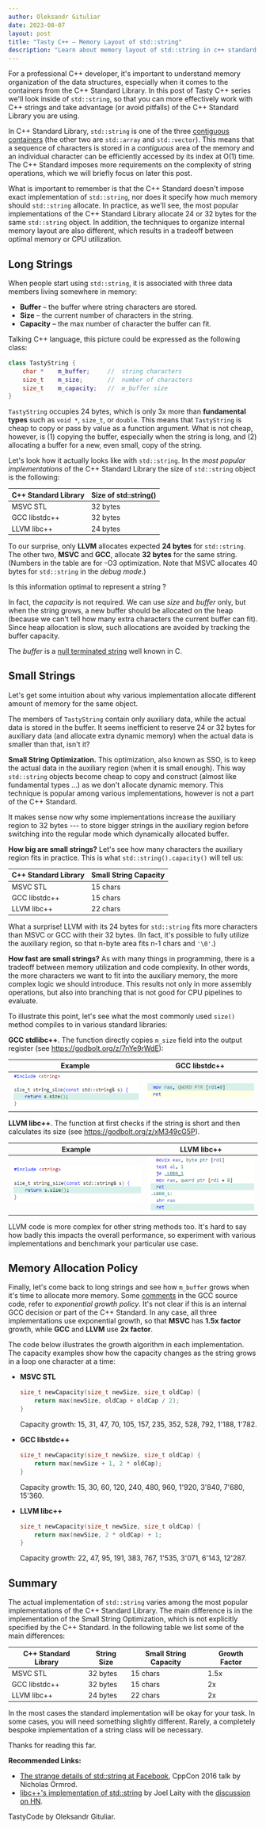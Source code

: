 ```yaml
---
author: Oleksandr Gituliar
date: 2023-08-07
layout: post
title: "Tasty C++ – Memory Layout of std::string"
description: "Learn about memory layout of std::string in c++ standard libraries: MSVC STL, libstdc++, libc++."
---
```


For a professional C++ developer, it's important to understand memory organization of the data
structures, especially when it comes to the containers from the C++ Standard Library. In this post
of Tasty C++ series we'll look inside of `std::string`, so that you can more effectively work with
C++ strings and take advantage (or avoid pitfalls) of the C++ Standard Library you are using.

In C++ Standard Library, `std::string` is one of the three [contiguous
containers](https://en.cppreference.com/w/cpp/named_req/ContiguousContainer) (the other two are
`std::array` and `std::vector`). This means that a sequence of characters is stored in a
_contiguous_ area of the memory and an individual character can be efficiently accessed by its index
at O(1) time. The C++ Standard imposes more requirements on the complexity of string operations,
which we will briefly focus on later this post.

What is important to remember is that the C++ Standard doesn't impose exact implementation of
`std::string`, nor does it specify how much memory should `std::string` allocate. In practice, as
we'll see, the most popular implementations of the C++ Standard Library allocate 24 or 32 bytes for
the same `std::string` object. In addition, the techniques to organize internal memory layout are
also different, which results in a tradeoff between optimal memory or CPU utilization.

## Long Strings

When people start using `std::string`, it is associated with three data members living somewhere in
memory:

- **Buffer** – the buffer where string characters are stored.
- **Size** – the current number of characters in the string.
- **Capacity** – the max number of character the buffer can fit.

Talking C++ language, this picture could be expressed as the following class:

```cpp
class TastyString {
    char *    m_buffer;     //  string characters
    size_t    m_size;       //  number of characters
    size_t    m_capacity;   //  m_buffer size
}
```

`TastyString` occupies 24 bytes, which is only 3x more than **fundamental types** such as `void *`,
`size_t`, or `double`. This means that `TastyString` is cheap to copy or pass by value as a function
argument. What is not cheap, however, is (1) copying the buffer, especially when the string is long,
and (2) allocating a buffer for a new, even small, copy of the string.

Let's look how it actually looks like with `std::string`. In the _most popular implementations_ of
the C++ Standard Library the size of `std::string` object is the following:

| C++ Standard Library | Size of std::string() |
| -------------------- | --------------------- |
| MSVC STL             | 32 bytes              |
| GCC libstdc++        | 32 bytes              |
| LLVM libc++          | 24 bytes              |

To our surprise, only **LLVM** allocates expected **24 bytes** for `std::string`. The other two,
**MSVC** and **GCC**, allocate **32 bytes** for the same string. (Numbers in the table are for -O3
optimization. Note that MSVC allocates 40 bytes for `std::string` in the _debug mode_.)

Is this information optimal to represent a string ?

In fact, the _capacity_ is not required. We can use _size_ and _buffer_ only, but when the string
grows, a new buffer should be allocated on the heap (because we can't tell how many extra characters
the current buffer can fit). Since heap allocation is slow, such allocations are avoided by tracking
the buffer capacity.

The _buffer_ is a [null terminated string](https://en.wikipedia.org/wiki/Null-terminated_string)
well known in C.

## Small Strings

Let's get some intuition about why various implementation allocate different amount of memory for
the same object.

The members of `TastyString` contain only auxiliary data, while the actual data is stored in the
buffer. It seems inefficient to reserve 24 or 32 bytes for auxiliary data (and allocate extra
dynamic memory) when the actual data is smaller than that, isn't it?

**Small String Optimization.** This optimization, also known as SSO, is to keep the actual data in
the auxiliary region (when it is small enough). This way `std::string` objects become cheap to copy
and construct (almost like fundamental types ...) as we don't allocate dynamic memory. This
technique is popular among various implementations, however is not a part of the C++ Standard.

It makes sense now why some implementations increase the auxiliary region to 32 bytes --- to store
bigger strings in the auxiliary region before switching into the regular mode which dynamically
allocated buffer.

**How big are small strings?** Let's see how many characters the auxiliary region fits in practice.
This is what `std::string().capacity()` will tell us:

| C++ Standard Library | Small String Capacity |
| -------------------- | --------------------- |
| MSVC STL             | 15 chars              |
| GCC libstdc++        | 15 chars              |
| LLVM libc++          | 22 chars              |

What a surprise! LLVM with its 24 bytes for `std::string` fits more characters than MSVC or GCC with
their 32 bytes. (In fact, it's possible to fully utilize the auxiliary region, so that n-byte area
fits n-1 chars and `'\0'`.)

**How fast are small strings?** As with many things in programming, there is a tradeoff between
memory utilization and code complexity. In other words, the more characters we want to fit into the
auxiliary memory, the more complex logic we should introduce. This results not only in more assembly
operations, but also into branching that is not good for CPU pipelines to evaluate.

To illustrate this point, let's see what the most commonly used `size()` method compiles to in
various standard libraries:

**GCC stdlibc++**. The function directly copies `m_size` field into the output register (see
<https://godbolt.org/z/7nYe9rWdE>):

| Example                                                  | GCC libstdc++                                                 |
| -------------------------------------------------------- | ------------------------------------------------------------- |
| ![string size C++ code](/static/img/string-size-src.png) | ![string size GCC assembler](/static/img/string-size-gcc.png) |

**LLVM libc++**. The function at first checks if the string is short and then calculates its size
(see <https://godbolt.org/z/xM349cG5P>).

| Example                                                  | LLVM libc++                                                     |
| -------------------------------------------------------- | --------------------------------------------------------------- |
| ![string size C++ code](/static/img/string-size-src.png) | ![string size LLVM assembler](/static/img/string-size-llvm.png) |

LLVM code is more complex for other string methods too. It's hard to say how badly this impacts the
overall performance, so experiment with various implementations and benchmark your particular use
case.

## Memory Allocation Policy

Finally, let's come back to long strings and see how `m_buffer` grows when it's time to allocate
more memory. Some
[comments](https://github.com/gcc-mirror/gcc/blob/master/libstdc%2B%2B-v3/include/bits/basic_string.tcc#L142)
in the GCC source code, refer to _exponential growth policy_. It's not clear if this is an internal GCC
decision or part of the C++ Standard. In any case, all three implementations use exponential growth,
so that **MSVC** has **1.5x factor** growth, while **GCC** and **LLVM** use **2x factor**.

The code below illustrates the growth algorithm in each implementation. The capacity examples show
how the capacity changes as the string grows in a loop one character at a time:

- **MSVC STL**

  ```cpp
  size_t newCapacity(size_t newSize, size_t oldCap) {
      return max(newSize, oldCap + oldCap / 2);
  }
  ```

  Capacity growth: 15, 31, 47, 70, 105, 157, 235, 352, 528, 792, 1'188, 1'782.

- **GCC libstdc++**

  ```cpp
  size_t newCapacity(size_t newSize, size_t oldCap) {
      return max(newSize + 1, 2 * oldCap);
  }
  ```

  Capacity growth: 15, 30, 60, 120, 240, 480, 960, 1'920, 3'840, 7'680, 15'360.

- **LLVM libc++**

  ```cpp
  size_t newCapacity(size_t newSize, size_t oldCap) {
      return max(newSize, 2 * oldCap) + 1;
  }
  ```

  Capacity growth: 22, 47, 95, 191, 383, 767, 1'535, 3'071, 6'143, 12'287.

## Summary

The actual implementation of `std::string` varies among the most popular implementations of the C++
Standard Library. The main difference is in the implementation of the Small String Optimization,
which is not explicitly specified by the C++ Standard. In the following table we list some of the
main differences:

| C++ Standard Library | String Size | Small String Capacity | Growth Factor |
| -------------------- | ----------- | --------------------- | ------------- |
| MSVC STL             | 32 bytes    | 15 chars              | 1.5x          |
| GCC libstdc++        | 32 bytes    | 15 chars              | 2x            |
| LLVM libc++          | 24 bytes    | 22 chars              | 2x            |

In the most cases the standard implementation will be okay for your task. In some cases, you will
need something slightly different. Rarely, a completely bespoke implementation of a string class
will be necessary.

Thanks for reading this far.

**Recommended Links:**

- [The strange details of std::string at Facebook](https://www.youtube.com/watch?v=kPR8h4-qZdk), CppCon 2016 talk
  by Nicholas Ormrod.
- [libc++'s implementation of std::string](https://joellaity.com/2020/01/31/string.html) by Joel
  Laity with the [discussion on HN](https://news.ycombinator.com/item?id=22198158).

TastyCode by Oleksandr Gituliar.
